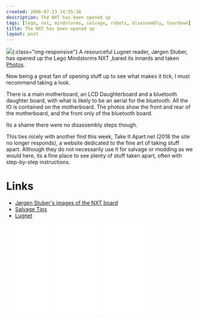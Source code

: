 ```yaml
---
created: 2006-07-23 14:55:38
description: The NXT has been opened up
tags: [lego, nxt, mindstorms, salvage, robots, disassembly, teardown]
title: The NXT has been opened up
layout: post
---
```

![](http://www.jstuber.net/images/nxt-top_small.jpg){:class="img-responsive"}
A resourceful Lugnet reader, Jørgen Stuber, has opened up the Lego Mindstorms NXT ,bared its innards and taken [Photos](http://www.jstuber.net/2006/07/23/some-pictures-of-nxt-production-hardware/).

Now being a great fan of opening stuff up to see what makes it tick, I must recommend taking a look.

There is a main motherboard, an LCD Daughterboard and a bluetooth daughter board, with what is likely to be an aerial for the bluetooth. All the IO is contained on the motherboard. The photos show the front and rear of the motherboard, and the front only of the bluetooth board.

Its a shame there were no disassembly steps though.

This ties nicely with another find this week, Take It Apart.net (2018 the site no longer responds), a website dedicated to the fine art of taking stuff apart. Although they do not necessarily use it for salvage or modding as we would here, its a fine place to see plenty of stuff taken apart, often with step-by-step instructions.

# Links

* [Jørgen Stuber's images of the NXT board](http://www.jstuber.net/2006/07/23/some-pictures-of-nxt-production-hardware/)
* [Salvage Tips](/wiki/salvage_tips.html "Tips on pulling stuff apart to build robots. How, where and what.")
* [Lugnet](/.html "Lego Users Group Network")

<iframe style="width:120px;height:240px;" marginwidth="0" marginheight="0" scrolling="no" frameborder="0" src="//ws-eu.amazon-adsystem.com/widgets/q?ServiceVersion=20070822&OneJS=1&Operation=GetAdHtml&MarketPlace=GB&source=ss&ref=as_ss_li_til&ad_type=product_link&tracking_id=orionrobots-21&marketplace=amazon&region=GB&placement=B00BMKLVJ6&asins=B00BMKLVJ6&linkId=790d5f97e58d0e79ecb2fbe1b24a3108&show_border=true&link_opens_in_new_window=true"></iframe>

<iframe style="width:120px;height:240px;" marginwidth="0" marginheight="0" scrolling="no" frameborder="0" src="//ws-eu.amazon-adsystem.com/widgets/q?ServiceVersion=20070822&OneJS=1&Operation=GetAdHtml&MarketPlace=GB&source=ss&ref=as_ss_li_til&ad_type=product_link&tracking_id=orionrobots-21&marketplace=amazon&region=GB&placement=B06X6GN2VQ&asins=B06X6GN2VQ&linkId=30c9cae2e37f39c501ee1fde586c6579&show_border=true&link_opens_in_new_window=true"></iframe>

<iframe style="width:120px;height:240px;" marginwidth="0" marginheight="0" scrolling="no" frameborder="0" src="//ws-eu.amazon-adsystem.com/widgets/q?ServiceVersion=20070822&OneJS=1&Operation=GetAdHtml&MarketPlace=GB&source=ss&ref=as_ss_li_til&ad_type=product_link&tracking_id=orionrobots-21&marketplace=amazon&region=GB&placement=B075FJ767N&asins=B075FJ767N&linkId=d90845f0e292e3bd66ee9a8955f85ce5&show_border=true&link_opens_in_new_window=true"></iframe>